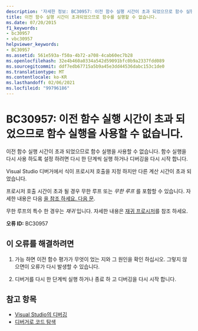 ```yaml
---
description: '자세한 정보: BC30957: 이전 함수 실행 시간이 초과 되었으므로 함수 실행을 사용할 수 없습니다.'
title: 이전 함수 실행 시간이 초과되었으므로 함수를 실행할 수 없습니다.
ms.date: 07/20/2015
f1_keywords:
- bc30957
- vbc30957
helpviewer_keywords:
- BC30957
ms.assetid: 561e593a-f50a-4b72-a708-4cab60ec7b28
ms.openlocfilehash: 32e4b460a0334a542d59091bfc0b9a2337fdd089
ms.sourcegitcommit: ddf7edb67715a5b9a45e3dd44536dabc153c1de0
ms.translationtype: MT
ms.contentlocale: ko-KR
ms.lasthandoff: 02/06/2021
ms.locfileid: "99796186"
---
```

# <a name="bc30957-function-evaluation-is-disabled-because-a-previous-function-evaluation-timed-out"></a>BC30957: 이전 함수 실행 시간이 초과 되었으므로 함수 실행을 사용할 수 없습니다.

이전 함수 실행 시간이 초과 되었으므로 함수 실행을 사용할 수 없습니다. 함수 실행을 다시 사용 하도록 설정 하려면 다시 한 단계씩 실행 하거나 디버깅을 다시 시작 합니다.

 Visual Studio 디버거에서 식이 프로시저 호출을 지정 하지만 다른 계산 시간이 초과 되었습니다.

 프로시저 호출 시간이 초과 될 경우 무한 루프 또는 *무한 루프* 를 포함할 수 있습니다. 자세한 내용은 다음 [을 참조 하세요. 다음 문](../statements/for-next-statement.md).

 무한 루프의 특수 한 경우는 *재귀* 입니다. 자세한 내용은 [재귀 프로시저](../../programming-guide/language-features/procedures/recursive-procedures.md)를 참조 하세요.

 **오류 ID:** BC30957

## <a name="to-correct-this-error"></a>이 오류를 해결하려면

1. 가능 하면 이전 함수 평가가 무엇이 었는 지와 그 원인을 확인 하십시오. 그렇지 않으면이 오류가 다시 발생할 수 있습니다.

2. 디버거를 다시 한 단계씩 실행 하거나 종료 하 고 디버깅을 다시 시작 합니다.

## <a name="see-also"></a>참고 항목

- [Visual Studio의 디버깅](/visualstudio/debugger/debugger-feature-tour)
- [디버거로 코드 탐색](/visualstudio/debugger/navigating-through-code-with-the-debugger)
